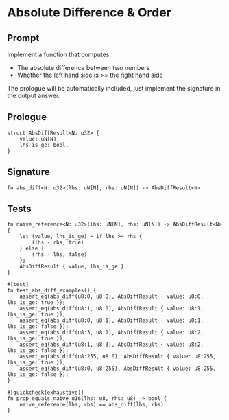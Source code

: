 # Absolute Difference & Order

## Prompt

Implement a function that computes:

- The absolute difference between two numbers
- Whether the left hand side is >= the right hand side

The prologue will be automatically included, just implement the signature in the output answer.

## Prologue

```dslx
struct AbsDiffResult<N: u32> {
    value: uN[N],
    lhs_is_ge: bool,
}
```

## Signature

```dslx-snippet
fn abs_diff<N: u32>(lhs: uN[N], rhs: uN[N]) -> AbsDiffResult<N>
```

## Tests

```dslx-snippet
fn naive_reference<N: u32>(lhs: uN[N], rhs: uN[N]) -> AbsDiffResult<N> {
    let (value, lhs_is_ge) = if lhs >= rhs {
        (lhs - rhs, true)
    } else {
        (rhs - lhs, false)
    };
    AbsDiffResult { value, lhs_is_ge }
}

#[test]
fn test_abs_diff_examples() {
    assert_eq(abs_diff(u8:0, u8:0), AbsDiffResult { value: u8:0, lhs_is_ge: true });
    assert_eq(abs_diff(u8:1, u8:0), AbsDiffResult { value: u8:1, lhs_is_ge: true });
    assert_eq(abs_diff(u8:0, u8:1), AbsDiffResult { value: u8:1, lhs_is_ge: false });
    assert_eq(abs_diff(u8:3, u8:1), AbsDiffResult { value: u8:2, lhs_is_ge: true });
    assert_eq(abs_diff(u8:1, u8:3), AbsDiffResult { value: u8:2, lhs_is_ge: false });
    assert_eq(abs_diff(u8:255, u8:0), AbsDiffResult { value: u8:255, lhs_is_ge: true });
    assert_eq(abs_diff(u8:0, u8:255), AbsDiffResult { value: u8:255, lhs_is_ge: false });
}

#[quickcheck(exhaustive)]
fn prop_equals_naive_u16(lhs: u8, rhs: u8) -> bool {
    naive_reference(lhs, rhs) == abs_diff(lhs, rhs)
}
```
